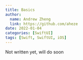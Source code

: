 ```yaml
---
title: Basics
author:
  name: Andrew Zheng
  link: https://github.com/aheze
date: 2022-01-04
categories: [SwiftUI]
tags: [Swift, SwiftUI, iOS]
---
```


Not written yet, will do soon